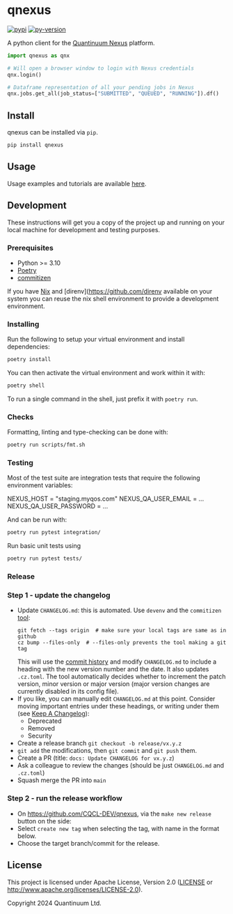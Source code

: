 # qnexus



[![pypi][]](https://pypi.org/project/qnexus/)
[![py-version][]](https://pypi.org/project/qnexus/)

  [py-version]: https://img.shields.io/pypi/pyversions/qnexus
  [pypi]: https://img.shields.io/pypi/v/qnexus

A python client for the [Quantinuum Nexus](https://nexus.quantinuum.com) platform.

```python
import qnexus as qnx

# Will open a browser window to login with Nexus credentials
qnx.login()

# Dataframe representation of all your pending jobs in Nexus
qnx.jobs.get_all(job_status=["SUBMITTED", "QUEUED", "RUNNING"]).df()
```


## Install

qnexus can be installed via `pip`.

```sh
pip install qnexus
```


## Usage

Usage examples and tutorials are available [here][examples].

[examples]: ./examples/


## Development

These instructions will get you a copy of the project up and running on your local machine for development and testing purposes.

### Prerequisites

- Python >= 3.10
- [Poetry](https://python-poetry.org/docs/#installation)
- [commitizen](https://commitizen-tools.github.io/commitizen/)

If you have [Nix](https://zero-to-nix.com/start/install) and [direnv](https://github.com/direnv available on your system you can reuse the nix shell environment to provide a development environment.

### Installing

Run the following to setup your virtual environment and install dependencies:

```sh
poetry install
```

You can then activate the virtual environment and work within it with:

```sh
poetry shell
```

To run a single command in the shell, just prefix it with `poetry run`.


### Checks

Formatting, linting and type-checking can be done with:

```sh
poetry run scripts/fmt.sh
```

### Testing

Most of the test suite are integration tests that require the following environment variables:

NEXUS_HOST = "staging.myqos.com"
NEXUS_QA_USER_EMAIL = ...
NEXUS_QA_USER_PASSWORD = ...

And can be run with:

```sh
poetry run pytest integration/
```

Run basic unit tests using

```sh
poetry run pytest tests/
```

### Release

### Step 1 - update the changelog

- Update `CHANGELOG.md`: this is automated. Use `devenv` and the `commitizen` [tool](https://commitizen-tools.github.io/commitizen/):
  ```
  git fetch --tags origin  # make sure your local tags are same as in github
  cz bump --files-only  # --files-only prevents the tool making a git tag
  ```
  This will use the [commit history](https://www.conventionalcommits.org/) and modify `CHANGELOG.md` to include a heading with the new version number and the date. It also updates `.cz.toml`. The tool automatically decides whether to increment the patch version, minor version or major version (major version changes are currently disabled in its config file).
- If you like, you can manually edit `CHANGELOG.md` at this point. Consider moving important entries under these headings, or writing under them (see [Keep A Changelog](https://keepachangelog.com/en/1.1.0/#how)):
  - Deprecated
  - Removed
  - Security
- Create a release branch `git checkout -b release/vx.y.z`
- `git add` the modifications, then `git commit` and `git push` them.
- Create a PR (title: `docs: Update CHANGELOG for vx.y.z`)
- Ask a colleague to review the changes (should be just `CHANGELOG.md` and `.cz.toml`)
- Squash merge the PR into `main`

### Step 2 - run the release workflow

- On https://github.com/CQCL-DEV/qnexus, via the `make new release` button on the side:
- Select `create new tag` when selecting the tag, with name in the format below.
- Choose the target branch/commit for the release.


## License

This project is licensed under Apache License, Version 2.0 ([LICENSE][] or http://www.apache.org/licenses/LICENSE-2.0).

  [LICENSE]: ./LICENSE


Copyright 2024 Quantinuum Ltd.
